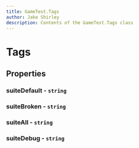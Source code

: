 ```yaml
---
title: GameTest.Tags
author: Jake Shirley
description: Contents of the GameTest.Tags class
---
```

# Tags

## Properties
### **suiteDefault** - `string`


### **suiteBroken** - `string`


### **suiteAll** - `string`


### **suiteDebug** - `string`



